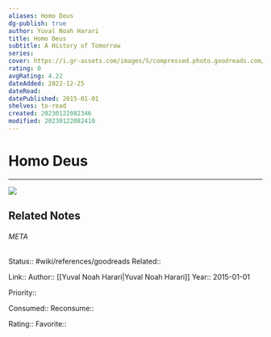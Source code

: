 ```yaml
---
aliases: Homo Deus
dg-publish: true
author: Yuval Noah Harari
title: Homo Deus
subtitle: A History of Tomorrow
series: 
cover: https://i.gr-assets.com/images/S/compressed.photo.goodreads.com/books/1468760805l/31138556._SY475_.jpg
rating: 0
avgRating: 4.22
dateAdded: 2022-12-25
dateRead: 
datePublished: 2015-01-01
shelves: to-read
created: 20230122082346
modified: 20230122082410
---
```

# Homo Deus
---
![](https://i.gr-assets.com/images/S/compressed.photo.goodreads.com/books/1468760805l/31138556._SY475_.jpg)

## Related Notes




###### META
Status:: #wiki/references/goodreads
Related:: 

Link:: 
Author:: [[Yuval Noah Harari\|Yuval Noah Harari]]
Year:: 2015-01-01

Priority:: 

Consumed:: 
Reconsume:: 

Rating:: 
Favorite:: 
